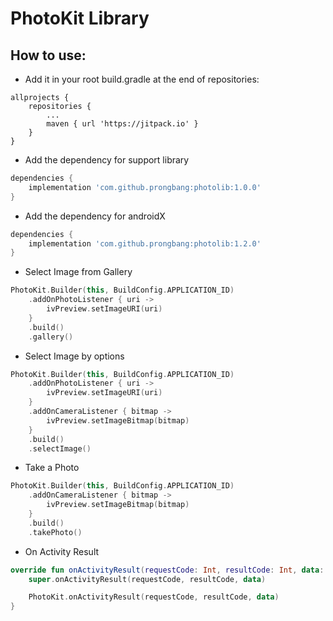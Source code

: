 # PhotoKit Library

## How to use:

- Add it in your root build.gradle at the end of repositories:
```gragle
allprojects {
    repositories {
        ...
        maven { url 'https://jitpack.io' }
    }
}
```
- Add the dependency for support library
```gradle
dependencies {
    implementation 'com.github.prongbang:photolib:1.0.0'
}
```

- Add the dependency for androidX
```gradle
dependencies {
    implementation 'com.github.prongbang:photolib:1.2.0'
}
```

- Select Image from Gallery
```kotlin
PhotoKit.Builder(this, BuildConfig.APPLICATION_ID)
    .addOnPhotoListener { uri ->
        ivPreview.setImageURI(uri)
    }
    .build()
    .gallery()
```

- Select Image by options

```kotlin
PhotoKit.Builder(this, BuildConfig.APPLICATION_ID)
    .addOnPhotoListener { uri ->
        ivPreview.setImageURI(uri)
    }
    .addOnCameraListener { bitmap ->
        ivPreview.setImageBitmap(bitmap)
    }
    .build()
    .selectImage()
```

- Take a Photo

```kotlin
PhotoKit.Builder(this, BuildConfig.APPLICATION_ID)
    .addOnCameraListener { bitmap ->
        ivPreview.setImageBitmap(bitmap)
    }
    .build()
    .takePhoto()
```

- On Activity Result

```kotlin
override fun onActivityResult(requestCode: Int, resultCode: Int, data: Intent?) {
    super.onActivityResult(requestCode, resultCode, data)

    PhotoKit.onActivityResult(requestCode, resultCode, data)
}

```
